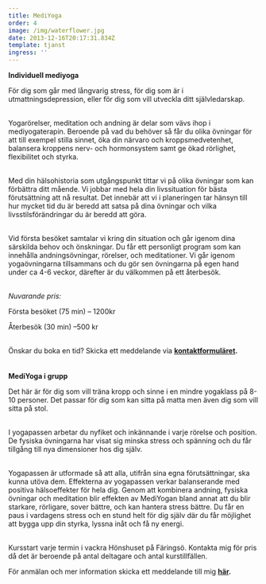 ```yaml
---
title: MediYoga
order: 4
image: /img/waterflower.jpg
date: 2013-12-16T20:17:31.834Z
template: tjanst
ingress: ''
---
```

**Individuell mediyoga**<br/>

För dig som går med långvarig stress, för dig som är i utmattningsdepression, eller för dig som vill utveckla ditt självledarskap.<br/><br/>

Yogarörelser, meditation och andning är delar som vävs ihop i mediyogaterapin. Beroende på vad du behöver så får du olika övningar för att till exempel stilla sinnet, öka din närvaro och kroppsmedvetenhet, balansera kroppens nerv- och hormonsystem samt ge ökad rörlighet, flexibilitet och styrka.<br/><br/>

Med din hälsohistoria som utgångspunkt tittar vi på olika övningar som kan förbättra ditt mående. Vi jobbar med hela din livssituation för bästa förutsättning att nå resultat. Det innebär att vi i planeringen tar hänsyn till hur mycket tid du är beredd att satsa på dina övningar och vilka livsstilsförändringar du är beredd att göra.<br/><br/>

Vid första besöket samtalar vi kring din situation och går igenom dina särskilda behov och önskningar. Du får ett personligt program som kan innehålla andningsövningar, rörelser, och meditationer. Vi går igenom yogaövningarna tillsammans och du gör sen övningarna på egen hand under ca 4-6 veckor, därefter är du välkommen på ett återbesök.<br/><br/>

*Nuvarande pris:*

Första besöket (75 min) – 1200kr

Återbesök (30 min) –500 kr

<br/>Önskar du boka en tid? Skicka ett meddelande via **[kontaktformuläret](https://dinrytm.se/kontakt).**<br/><br/>**\
MediYoga i grupp**<br/>

Det här är för dig som vill träna kropp och sinne i en mindre yogaklass på 8-10 personer. Det passar för dig som kan sitta på matta men även dig som vill sitta på stol.<br/><br/>

I yogapassen arbetar du nyfiket och inkännande i varje rörelse och position. De fysiska övningarna har visat sig minska stress och spänning och du får tillgång till nya dimensioner hos dig själv.<br/><br/>

Yogapassen är utformade så att alla, utifrån sina egna förutsättningar, ska kunna utöva dem. Effekterna av yogapassen verkar balanserande med positiva hälsoeffekter för hela dig. Genom att kombinera andning, fysiska övningar och meditation blir effekten av MediYogan bland annat att du blir starkare, rörligare, sover bättre, och kan hantera stress bättre. Du får en paus i vardagens stress och en stund helt för dig själv där du får möjlighet att bygga upp din styrka, lyssna inåt och få ny energi.<br/><br/>

Kursstart varje termin i vackra Hönshuset på Färingsö. Kontakta mig för pris då det är beroende på antal deltagare och antal kurstillfällen.

För anmälan och mer information skicka ett meddelande till mig **[här](https://dinrytm.se/kontakt).**